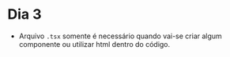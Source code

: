 # Dia 3

- Arquivo `.tsx` somente é necessário quando vai-se criar algum componente ou utilizar html dentro do código.